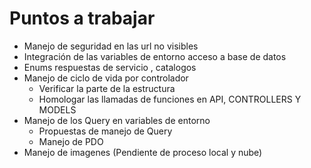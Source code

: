 # Puntos a trabajar

* Manejo de seguridad en las url no visibles
* Integración de las variables de entorno acceso a base de datos 
* Enums respuestas de servicio , catalogos
* Manejo de ciclo de vida por controlador 
    - Verificar la parte de la estructura 
    - Homologar las llamadas de funciones en API, CONTROLLERS Y MODELS
* Manejo de los Query en variables de entorno 
    - Propuestas de manejo de Query 
    - Manejo de PDO
* Manejo de imagenes (Pendiente de proceso local y nube)



